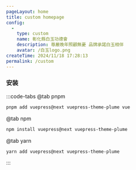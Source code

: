 ```yaml
---
pageLayout: home
title: custom homepage
config:
  -
    type: custom
    name: 彰化縣白玉功德會
    description: 尊嚴晚年照顧無憂 品牌承諾白玉相伴
    avatar: /白玉logo.png
createTime: 2024/11/18 17:28:13
permalink: /custom
---
```


### 安装

:::code-tabs
@tab pnpm
```sh
pnpm add vuepress@next vuepress-theme-plume vue
```
@tab npm
```sh
npm install vuepress@next vuepress-theme-plume
```
@tab yarn
```sh
yarn add vuepress@next vuepress-theme-plume
```
:::
